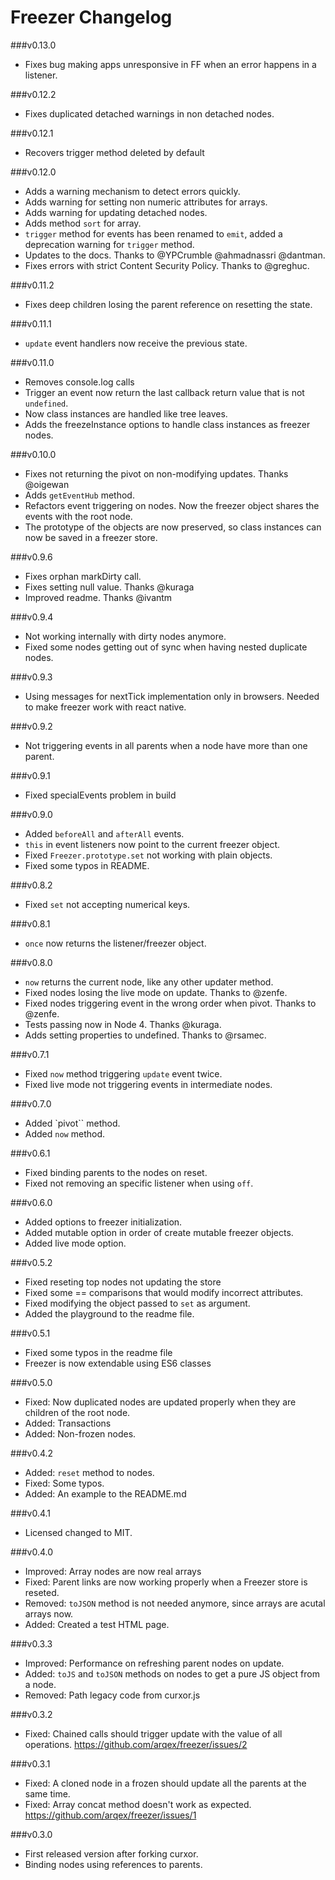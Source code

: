 # Freezer Changelog

###v0.13.0
* Fixes bug making apps unresponsive in FF when an error happens in a listener.

###v0.12.2
* Fixes duplicated detached warnings in non detached nodes.

###v0.12.1
* Recovers trigger method deleted by default

###v0.12.0
* Adds a warning mechanism to detect errors quickly.
* Adds warning for setting non numeric attributes for arrays.
* Adds warning for updating detached nodes.
* Adds method `sort` for array.
* `trigger` method for events has been renamed to `emit`, added a deprecation warning for `trigger` method.
* Updates to the docs. Thanks to @YPCrumble @ahmadnassri @dantman.
* Fixes errors with strict Content Security Policy. Thanks to @greghuc.


###v0.11.2
* Fixes deep children losing the parent reference on resetting the state.

###v0.11.1
* `update` event handlers now receive the previous state.

###v0.11.0
* Removes console.log calls
* Trigger an event now return the last callback return value that is not `undefined`.
* Now class instances are handled like tree leaves.
* Adds the freezeInstance options to handle class instances as freezer nodes.


###v0.10.0
* Fixes not returning the pivot on non-modifying updates. Thanks @oigewan
* Adds `getEventHub` method.
* Refactors event triggering on nodes. Now the freezer object shares the events with the root node.
* The prototype of the objects are now preserved, so class instances can now be saved in a freezer store.


###v0.9.6
* Fixes orphan markDirty call.
* Fixes setting null value. Thanks @kuraga
* Improved readme. Thanks @ivantm

###v0.9.4
* Not working internally with dirty nodes anymore.
* Fixed some nodes getting out of sync when having nested duplicate nodes.

###v0.9.3
* Using messages for nextTick implementation only in browsers. Needed to make freezer work with react native.

###v0.9.2
* Not triggering events in all parents when a node have more than one parent.

###v0.9.1
* Fixed specialEvents problem in build

###v0.9.0
* Added `beforeAll` and `afterAll` events.
* `this` in event listeners now point to the current freezer object.
* Fixed `Freezer.prototype.set` not working with plain objects.
* Fixed some typos in README.

###v0.8.2
* Fixed `set` not accepting numerical keys.

###v0.8.1
* `once` now returns the listener/freezer object.

###v0.8.0
* `now` returns the current node, like any other updater method.
* Fixed nodes losing the live mode on update. Thanks to @zenfe.
* Fixed nodes triggering event in the wrong order when pivot. Thanks to @zenfe.
* Tests passing now in Node 4. Thanks @kuraga.
* Adds setting properties to undefined. Thanks to @rsamec.

###v0.7.1
* Fixed `now` method triggering `update` event twice.
* Fixed live mode not triggering events in intermediate nodes.

###v0.7.0
* Added `pivot`` method.
* Added `now` method.

###v0.6.1
* Fixed binding parents to the nodes on reset.
* Fixed not removing an specific listener when using `off`.

###v0.6.0
* Added options to freezer initialization.
* Added mutable option in order of create mutable freezer objects.
* Added live mode option.

###v0.5.2
* Fixed reseting top nodes not updating the store
* Fixed some == comparisons that would modify incorrect attributes.
* Fixed modifying the object passed to `set` as argument.
* Added the playground to the readme file.

###v0.5.1
* Fixed some typos in the readme file
* Freezer is now extendable using ES6 classes

###v0.5.0
* Fixed: Now duplicated nodes are updated properly when they are children of the root node.
* Added: Transactions
* Added: Non-frozen nodes.

###v0.4.2
* Added: `reset` method to nodes.
* Fixed: Some typos.
* Added: An example to the README.md

###v0.4.1
* Licensed changed to MIT.

###v0.4.0
* Improved: Array nodes are now real arrays
* Fixed: Parent links are now working properly when a Freezer store is reseted.
* Removed: `toJSON` method is not needed anymore, since arrays are acutal arrays now.
* Added: Created a test HTML page.

###v0.3.3
* Improved: Performance on refreshing parent nodes on update.
* Added: `toJS` and `toJSON` methods on nodes to get a pure JS object from a node.
* Removed: Path legacy code from curxor.js

###v0.3.2
* Fixed: Chained calls should trigger update with the value of all operations. https://github.com/arqex/freezer/issues/2

###v0.3.1
* Fixed: A cloned node in a frozen should update all the parents at the same time.
* Fixed: Array concat method doesn't work as expected. https://github.com/arqex/freezer/issues/1

###v0.3.0
* First released version after forking curxor.
* Binding nodes using references to parents.
